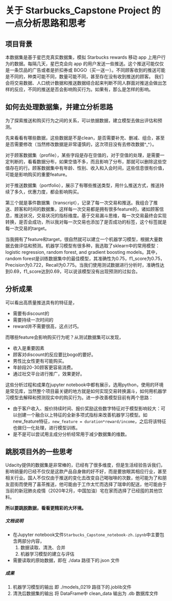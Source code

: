 # 关于 Starbucks_Capstone Project 的一点分析思路和思考

## 项目背景
本数据集是基于星巴克真实数据集，模拟 Starbucks rewards 移动 app 上用户行为的数据。每隔几天，星巴克会向 app 的用户发送一些推送。这个推送可能仅仅是一条饮品的广告或者是折扣券或 BOGO（买一送一）。不同顾客收到的推送可能是不同的，种类可能不同，数量可能不同，甚至存在没有收到推送的顾客。
我们会将交易数据、人口统计数据和推送数据结合起来判断不同人群面对推送会做出怎样的反应，不同的推送是否会影响购买行为。如果有，那么是怎样的影响。

## 如何去处理数据集，并建立分析思路
为了探索推送和购买行为之间的关系，可以依据数据，建立模型去做出评估和预测。

先来看看有哪些数据，这些数据是不是clean，是否需要补充、删减、组合，甚至是否需要修改（当然修改数据是非常谨慎的，这次项目没有去修改数据^_^）。

对于顾客数据集（profile），某些字段是存在空值的，对于空值的处理，是需要一定判断的，看看数据分布，如果空值不多，而且影响了分布，那就可以删除这些空值存在的行。顾客数据集中有年龄、性别、收入和入会时间，这些信息很有价值，可能是影响购买的重要feature。

对于推送数据集（portfolio），展示了有哪些推送类型，用什么推送方式，推送持续了多久，优惠力度，都会影响购买。

第三个就是事件数据集（transcript），记录了每一次交易和推送。我组合了推送、顾客和时间的数据集，这样每一次交易都是拥有很多feature的，诸如顾客信息，推送状况，交易状况的指标维度。基于交易漏斗思维，每一次交易最终会实现转换，是否会成功，所以我对每一次交易也添加了是否成功的标签，这个标签就是每一次交易的target。

当我拥有了feature和target，很自然就可以建立一个机器学习模型，根据大量数据去做评估和预测。机器学习模型有很多种，我选取了sklearn中的常用模型：logistic regression, random forest, and gradient boosting models。其中，random forest是训练数据集中的最佳模型，其准确性为0.75，f1_score为0.75，Precision为0.722，Recall为0.775。当我们使用测试数据进行分析时，准确性达到0.69，f1_score达到0.69，可以说该模型没有出现预测的过拟合。

## 分析成果
可以看出高质量推送具有的特征是，
- 需要有discount的
- 需要持续一次时间的
- reward并不需要很高，这点讨巧。

而哪些feature会影响购买行为呢？从测试数据集可以发现，
- 收入是重要因素
- 顾客对discount的反应要比bogo的要好。
- 男性比女性更有可能购买。
- 年龄段20-30顾客更容易消费。
- 通过社交平台进行推广，效果更好。

这些分析过程和成果在jupyter notebook中都有展示，选用python，使用的环境是常见库，当然整个项目最关键的地方就是如何实现交易转换漏斗，如何用机器学习模型去解释和预测现实中的购买行为。进一步改善模型目前有两个思路：
- 由于客户收入、报价持续时间、报价奖励这些数字特征对于模型影响较大：可以创建一个融合以上特征的全新多项式指标来改善机器学习模型。如new_feature特征，`new_feature = duration*reward/income`，之后将该特征也做归一化处理，进行模型训练。
- 是不是可以尝试用主成分分析经常用于减少数据集的维数。

## 跳脱项目外的一些思考
Udacity提供的数据集是非常棒的，已经有了很多维度，但是生活经验告诉我们，影响销量的已经不仅仅是这款产品自身做的好不好，而是要放眼其相应行业，甚至相关行业。国人不仅仅由于推送的变化去改变自己喝咖啡的次数，他可能为了和朋友逛街而使用了喜茶推送，他可能由于工作太忙而选择了瑞幸的配送，他可能由于当前的新冠肺炎疫情（2020年2月，中国加油）宅在家而选择了已经囤的其他饮料。

**所以要跳脱数据，看看更精彩的大环境。**


##### 文档说明
- 在Jupyter notebook文件`Starbucks_Capstone_notebook-zh.ipynb`中主要包含两部分内容，
    1. 数据读取、清洗、合并
    2. 机器学习模型的建立与评估
- 需要读取的原始数据，即在 ./data 路径下的.json 文件

##### 成果
1. 机器学习模型的输出
即 ./models_0219 路径下的.joblib文件
2. 清洗后数据集的输出
将 DataFrame中 clean_data 输出为 .db 数据库文件